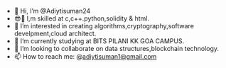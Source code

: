 - 👋 Hi, I’m @Adiytisuman24
- 😎🚀 I,m skilled at c,c++.python,solidity & html.
- 👀 I’m interested in creating algorithms,cryptography,software develpment,cloud architect.
- 🌱 I’m currently studying at BITS PILANI KK GOA CAMPUS.
- 💞️ I’m looking to collaborate on data structures,blockchain technology.
- 📫 How to reach me: @adiytisuman1@gmail.com

<!---
Adiytisuman24/Adiytisuman24 is a ✨ special ✨ repository because its `README.md` (this file) appears on your GitHub profile.
You can click the Preview link to take a look at your changes.
--->
